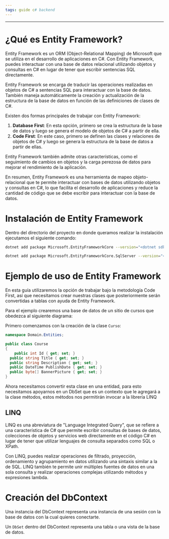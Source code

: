 ```yaml
---
tags: guide c# backend
---
```

----

# ¿Qué es Entity Framework?

Entity Framework es un ORM (Object-Relational Mapping) de Microsoft que se utiliza en el desarrollo de aplicaciones en C#. Con Entity Framework, puedes interactuar con una base de datos relacional utilizando objetos y consultas en C# en lugar de tener que escribir sentencias SQL directamente.

Entity Framework se encarga de traducir las operaciones realizadas en objetos de C# a sentencias SQL para interactuar con la base de datos. También maneja automáticamente la creación y actualización de la estructura de la base de datos en función de las definiciones de clases de C#.

Existen dos formas principales de trabajar con Entity Framework:

1. **Database First**: En esta opción, primero se crea la estructura de la base de datos y luego se genera el modelo de objetos de C# a partir de ella.
2. **Code First**: En este caso, primero se definen las clases y relaciones de objetos de C# y luego se genera la estructura de la base de datos a partir de ellas.

Entity Framework también admite otras características, como el seguimiento de cambios en objetos y la carga perezosa de datos para mejorar el rendimiento de la aplicación.

En resumen, Entity Framework es una herramienta de mapeo objeto-relacional que te permite interactuar con bases de datos utilizando objetos y consultas en C#, lo que facilita el desarrollo de aplicaciones y reduce la cantidad de código que se debe escribir para interactuar con la base de datos.


# Instalación de Entity Framework

Dentro del directorio del proyecto en donde queramos realizar la instalación ejecutamos el siguiente comando:

```bash
dotnet add package Microsoft.EntityFrameworkCore --version="<dotnet sdk version>"

dotnet add package Microsoft.EntityFrameworkCore.SqlServer --version="<dotnet sdk version>"
```


# Ejemplo de uso de Entity Framework

En esta guía utilizaremos la opción de trabajar bajo la metodología Code First, así que necesitamos crear nuestras clases que posteriormente serán convertidas a tablas con ayuda de Entity Framework.

Para el ejemplo crearemos una base de datos de un sitio de cursos que obedezca al siguiente diagrama:

Primero comenzamos con la creación de la clase `Curso`:

```csharp
namespace Domain.Entities;

public class Course
{
	public int Id { get; set; }
  public string Title { get; set; }
  public string Description { get; set; }
  public DateTime PublishDate { get; set; }
  public byte[] BannerPicture { get; set; }
}
```

Ahora necesitamos convertir esta clase en una entidad, para esto necesitamos apoyarnos en un DbSet que es un contexto que le agregará a la clase métodos, estos métodos nos permitirán invocar a la librería LINQ

## LINQ

LINQ es una abreviatura de "Language Integrated Query", que se refiere a una característica de C# que permite escribir consultas de bases de datos, colecciones de objetos y servicios web directamente en el código C# en lugar de tener que utilizar lenguajes de consulta separados como SQL o XPath.

Con LINQ, puedes realizar operaciones de filtrado, proyección, ordenamiento y agrupamiento en datos utilizando una sintaxis similar a la de SQL. LINQ también te permite unir múltiples fuentes de datos en una sola consulta y realizar operaciones complejas utilizando métodos y expresiones lambda.

# Creación del DbContext

Una instancia del DbContext representa una instancia de una sesión con la base de datos con la cual quieres conectarte.

Un `DbSet` dentro del DbContext representa una tabla o una vista de la base de datos.
